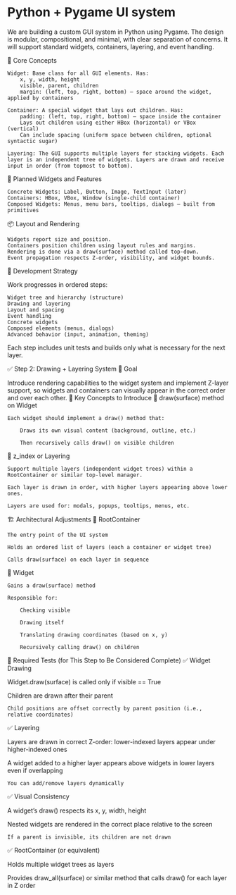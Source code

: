 Python + Pygame UI system
=========================

We are building a custom GUI system in Python using Pygame. The design is modular, compositional, and minimal, with clear separation of concerns. It will support standard widgets, containers, layering, and event handling.

🧱 Core Concepts

    Widget: Base class for all GUI elements. Has:
        x, y, width, height
        visible, parent, children
        margin: (left, top, right, bottom) — space around the widget, applied by containers

    Container: A special widget that lays out children. Has:
        padding: (left, top, right, bottom) — space inside the container
        Lays out children using either HBox (horizontal) or VBox (vertical)
        Can include spacing (uniform space between children, optional syntactic sugar)

    Layering: The GUI supports multiple layers for stacking widgets. Each layer is an independent tree of widgets. Layers are drawn and receive input in order (from topmost to bottom).

🧩 Planned Widgets and Features

    Concrete Widgets: Label, Button, Image, TextInput (later)
    Containers: HBox, VBox, Window (single-child container)
    Composed Widgets: Menus, menu bars, tooltips, dialogs — built from primitives

📦 Layout and Rendering

    Widgets report size and position.
    Containers position children using layout rules and margins.
    Rendering is done via a draw(surface) method called top-down.
    Event propagation respects Z-order, visibility, and widget bounds.

🧪 Development Strategy

Work progresses in ordered steps:

    Widget tree and hierarchy (structure)
    Drawing and layering
    Layout and spacing
    Event handling
    Concrete widgets
    Composed elements (menus, dialogs)
    Advanced behavior (input, animation, theming)

Each step includes unit tests and builds only what is necessary for the next layer.

✅ Step 2: Drawing + Layering System
🎯 Goal

Introduce rendering capabilities to the widget system and implement Z-layer support, so widgets and containers can visually appear in the correct order and over each other.
🧱 Key Concepts to Introduce
🔹 draw(surface) method on Widget

    Each widget should implement a draw() method that:

        Draws its own visual content (background, outline, etc.)

        Then recursively calls draw() on visible children

🔹 z_index or Layering

    Support multiple layers (independent widget trees) within a RootContainer or similar top-level manager.

    Each layer is drawn in order, with higher layers appearing above lower ones.

    Layers are used for: modals, popups, tooltips, menus, etc.

🏗️ Architectural Adjustments
🔸 RootContainer

    The entry point of the UI system

    Holds an ordered list of layers (each a container or widget tree)

    Calls draw(surface) on each layer in sequence

🔸 Widget

    Gains a draw(surface) method

    Responsible for:

        Checking visible

        Drawing itself

        Translating drawing coordinates (based on x, y)

        Recursively calling draw() on children

🧪 Required Tests (for This Step to Be Considered Complete)
✅ Widget Drawing

Widget.draw(surface) is called only if visible == True

Children are drawn after their parent

    Child positions are offset correctly by parent position (i.e., relative coordinates)

✅ Layering

Layers are drawn in correct Z-order: lower-indexed layers appear under higher-indexed ones

A widget added to a higher layer appears above widgets in lower layers even if overlapping

    You can add/remove layers dynamically

✅ Visual Consistency

A widget’s draw() respects its x, y, width, height

Nested widgets are rendered in the correct place relative to the screen

    If a parent is invisible, its children are not drawn

✅ RootContainer (or equivalent)

Holds multiple widget trees as layers

Provides draw_all(surface) or similar method that calls draw() for each layer in Z order
